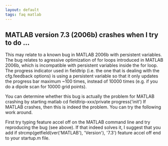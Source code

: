 ```yaml
---
layout: default
tags: faq matlab
---
```


## MATLAB version 7.3 (2006b) crashes when I try to do ...

This may relate to a known bug in MATLAB 2006b with persistent variables. The bug relates to agressive optimization of for loops introduced in MATLAB 2006b, which is incompatible with persistent variables inside the for loop. The progress indicator used in fieldtrip (i.e. the one that is dealing with the cfg.feedback options) is using a persistent variable so that it only updates the progress bar maximum ~100 times, instead of 10000 times (e.g. if you do a dipole scan for 10000 grid points).

You can determine whether this bug is actually the problem for MATLAB crashing by 
    starting matlab
    cd fieldtrip-xxx/private
    progress('init')
If MATLAB crashes, then this is indeed the problem. You can try the following work around.

First try typing
    feature accel off
on the MATLAB command line and try reproducing the bug (see above). If that indeed solves it, I suggest that you add 
    if strcmp(getfield(ver('MATLAB'), 'Version'), '7.3')
    feature accel off
    end
to your startup.m file.

